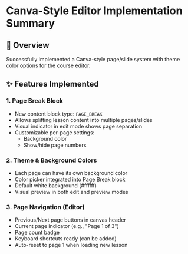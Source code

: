 # Canva-Style Editor Implementation Summary

## 🎨 Overview
Successfully implemented a Canva-style page/slide system with theme color options for the course editor.

## ✨ Features Implemented

### 1. **Page Break Block** 
- New content block type: `PAGE_BREAK`
- Allows splitting lesson content into multiple pages/slides
- Visual indicator in edit mode shows page separation
- Customizable per-page settings:
  - Background color
  - Show/hide page numbers

### 2. **Theme & Background Colors**
- Each page can have its own background color
- Color picker integrated into Page Break block
- Default white background (#ffffff)
- Visual preview in both edit and preview modes

### 3. **Page Navigation (Editor)**
- Previous/Next page buttons in canvas header
- Current page indicator (e.g., "Page 1 of 3")
- Page count badge
- Keyboard shortcuts ready (can be added)
- Auto-reset to page 1 when loading new lesson

### 4. **Page Navigation (Learner View)**
- Previous/Next buttons for navigating between pages
- Page counter display
- Consistent styling with editor
- Disabled states for first/last pages
- Maintains page state during lesson viewing

### 5. **Visual Enhancements**
- Page numbers displayed in bottom-right corner (when enabled)
- Smooth page transitions
- Shadow and rounded corners for page container
- Background colors apply to entire page
- Grid background remains in editor

## 📁 Files Modified

### New Files Created:
1. `/src/components/editor/content-blocks/PageBreakBlock.jsx`
   - Renders page break with controls
   - Color picker for next page background
   - Toggle for page numbers

### Modified Files:
1. `/src/lib/editor/blockRegistry.js`
   - Added `PAGE_BREAK` block type
   - Added `Minus` icon import
   - Registered page break with settings

2. `/src/components/editor/content-blocks/BlockWrapper.jsx`
   - Added `PageBreakBlock` import
   - Added case for rendering page breaks

3. `/src/components/editor/EditorCanvas.jsx`
   - Split blocks into pages using `useMemo`
   - Added page navigation controls
   - Dynamic background color per page
   - Page counter display
   - Page number indicator

4. `/src/store/editorStore.js`
   - Added `currentPage` to UI state
   - Added `setCurrentPage` action
   - Reset currentPage when loading lessons

5. `/src/pages/courses/LessonView.jsx`
   - Enhanced `EditorContentViewer` with page support
   - Split content blocks into pages
   - Added page navigation for learners
   - Background colors and page numbers

## 🎯 How to Use

### For Course Creators:
1. **Create Pages:**
   - Drag "Page Break" block from the Layout section
   - Drop it where you want to start a new page
   - All content after page break goes to next page

2. **Customize Page Theme:**
   - Click on Page Break block
   - Use color picker to set next page background
   - Toggle page number visibility

3. **Navigate Pages:**
   - Use Previous/Next buttons in header
   - Or click on page indicator to see count
   - Pages auto-save with all content

### For Learners:
1. **View Multi-Page Lessons:**
   - Navigation buttons appear automatically
   - Click "Previous" or "Next" to navigate
   - Page counter shows progress
   - Background colors display as set by creator

## 🔧 Technical Details

### Page Structure:
```javascript
{
  blocks: [],           // Content blocks on this page
  backgroundColor: '#ffffff',
  showPageNumber: true
}
```

### Block Storage:
- All blocks stored in flat array in database
- Page breaks act as separators
- Pages computed on-the-fly using `useMemo`
- No schema changes required

### State Management:
- Current page index in `editorStore.ui.currentPage`
- Resets to 0 when loading new lesson
- Independent page state in learner view

## 🚀 Future Enhancements (Not Implemented)
- Keyboard shortcuts (Arrow keys for navigation)
- Page thumbnails sidebar
- Drag-to-reorder pages
- Duplicate page functionality
- Page templates
- Slide transitions/animations
- Speaker notes per page
- Grid/layout templates per page

## ✅ Testing Checklist
- [x] Build passes without errors
- [x] No linter errors
- [x] Page break block renders correctly
- [x] Color picker works in edit mode
- [x] Navigation between pages works
- [x] Background colors apply correctly
- [x] Page numbers display when enabled
- [x] Learner view shows pages with navigation
- [x] Auto-reset to page 1 on lesson load

## 📝 Notes
- Simple implementation focused on core functionality
- No breaking changes to existing data structure
- Backward compatible (lessons without page breaks show as single page)
- Ready for progressive enhancement

---

**Implementation Date:** October 11, 2025  
**Status:** ✅ Complete


